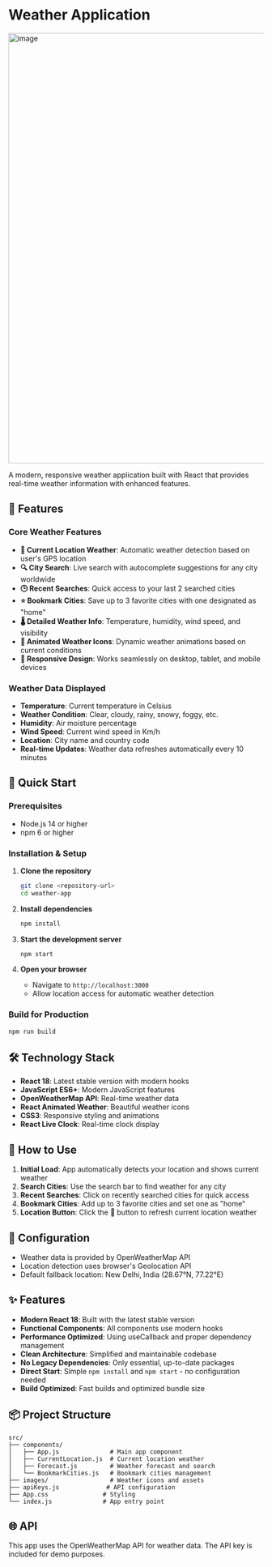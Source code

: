 # Weather Application
<img width="1755" height="850" alt="image" src="https://github.com/user-attachments/assets/94e55f03-f399-4f99-b255-47ff5b5108dd" />



A modern, responsive weather application built with React that provides real-time weather information with enhanced features.

## 🌟 Features

### Core Weather Features
- **📍 Current Location Weather**: Automatic weather detection based on user's GPS location
- **🔍 City Search**: Live search with autocomplete suggestions for any city worldwide
- **🕒 Recent Searches**: Quick access to your last 2 searched cities
- **⭐ Bookmark Cities**: Save up to 3 favorite cities with one designated as "home"
- **🌡️ Detailed Weather Info**: Temperature, humidity, wind speed, and visibility
- **🎨 Animated Weather Icons**: Dynamic weather animations based on current conditions
- **📱 Responsive Design**: Works seamlessly on desktop, tablet, and mobile devices

### Weather Data Displayed
- **Temperature**: Current temperature in Celsius
- **Weather Condition**: Clear, cloudy, rainy, snowy, foggy, etc.
- **Humidity**: Air moisture percentage
- **Wind Speed**: Current wind speed in Km/h
- **Location**: City name and country code
- **Real-time Updates**: Weather data refreshes automatically every 10 minutes

## 🚀 Quick Start

### Prerequisites
- Node.js 14 or higher
- npm 6 or higher

### Installation & Setup

1. **Clone the repository**
   ```bash
   git clone <repository-url>
   cd weather-app
   ```

2. **Install dependencies**
   ```bash
   npm install
   ```

3. **Start the development server**
   ```bash
   npm start
   ```

4. **Open your browser**
   - Navigate to `http://localhost:3000`
   - Allow location access for automatic weather detection

### Build for Production
```bash
npm run build
```

## 🛠️ Technology Stack

- **React 18**: Latest stable version with modern hooks
- **JavaScript ES6+**: Modern JavaScript features
- **OpenWeatherMap API**: Real-time weather data
- **React Animated Weather**: Beautiful weather icons
- **CSS3**: Responsive styling and animations
- **React Live Clock**: Real-time clock display

## 📱 How to Use

1. **Initial Load**: App automatically detects your location and shows current weather
2. **Search Cities**: Use the search bar to find weather for any city
3. **Recent Searches**: Click on recently searched cities for quick access
4. **Bookmark Cities**: Add up to 3 favorite cities and set one as "home"
5. **Location Button**: Click the 📍 button to refresh current location weather

## 🔧 Configuration

- Weather data is provided by OpenWeatherMap API
- Location detection uses browser's Geolocation API
- Default fallback location: New Delhi, India (28.67°N, 77.22°E)

## ✨ Features

- **Modern React 18**: Built with the latest stable version
- **Functional Components**: All components use modern hooks
- **Performance Optimized**: Using useCallback and proper dependency management
- **Clean Architecture**: Simplified and maintainable codebase
- **No Legacy Dependencies**: Only essential, up-to-date packages
- **Direct Start**: Simple `npm install` and `npm start` - no configuration needed
- **Build Optimized**: Fast builds and optimized bundle size

## 📦 Project Structure

```
src/
├── components/
│   ├── App.js              # Main app component
│   ├── CurrentLocation.js  # Current location weather
│   ├── Forecast.js         # Weather forecast and search
│   └── BookmarkCities.js   # Bookmark cities management
├── images/                 # Weather icons and assets
├── apiKeys.js             # API configuration
├── App.css               # Styling
└── index.js              # App entry point
```

## 🌐 API

This app uses the OpenWeatherMap API for weather data. The API key is included for demo purposes.
